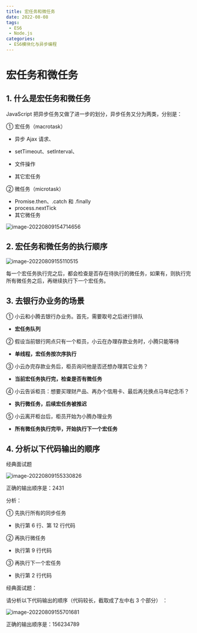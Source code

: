 ```yaml
---
title: 宏任务和微任务
date: 2022-08-08
tags:
 - ES6
 - Node.js
categories: 
 - ES6模块化与异步编程
---
```


# 宏任务和微任务

## **1. 什么是宏任务和微任务**

JavaScript 把异步任务又做了进一步的划分，异步任务又分为两类，分别是：

① 宏任务（macrotask） 

- 异步 Ajax 请求、
- setTimeout、setInterval、 
- 文件操作

- 其它宏任务

② 微任务（microtask） 

- Promise.then、.catch 和 .finally
- process.nextTick
- 其它微任务

![image-20220809154714656](https://img-blog.csdnimg.cn/5c982d45912349a4a66105d63ee383b4.png)

## **2. 宏任务和微任务的执行顺序**

![image-20220809155110515](https://img-blog.csdnimg.cn/31ac7ed119444f5082382e680eb229e6.png)

每一个宏任务执行完之后，都会检查是否存在待执行的微任务，如果有，则执行完所有微任务之后，再继续执行下一个宏任务。



## **3. 去银行办业务的场景**

① 小云和小腾去银行办业务。首先，需要取号之后进行排队

- **宏任务队列**

② 假设当前银行网点只有一个柜员，小云在办理存款业务时，小腾只能等待

- **单线程，宏任务按次序执行**

③ 小云办完存款业务后，柜员询问他是否还想办理其它业务？ 

- **当前宏任务执行完，检查是否有微任务**

④ 小云告诉柜员：想要买理财产品、再办个信用卡、最后再兑换点马年纪念币？

- **执行微任务，后续宏任务被推迟**

⑤ 小云离开柜台后，柜员开始为小腾办理业务

- **所有微任务执行完毕，开始执行下一个宏任务**



## 4. 分析以下代码输出的顺序

经典面试题

![image-20220809155330826](https://img-blog.csdnimg.cn/b43b946be09247278c137509293f1fa4.png)

正确的输出顺序是：2431

分析：

① 先执行所有的同步任务

- 执行第 6 行、第 12 行代码

② 再执行微任务

- 执行第 9 行代码

③ 再执行下一个宏任务

- 执行第 2 行代码



经典面试题：

请分析以下代码输出的顺序（代码较长，截取成了左中右 3 个部分） ：

![image-20220809155701681](https://img-blog.csdnimg.cn/f1e70f354a2e4d9c814e9a2a5b46135e.png)

正确的输出顺序是：156234789